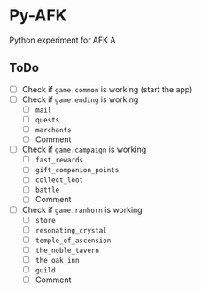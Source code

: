 # Py-AFK
 Python experiment for AFK A

## ToDo

- [ ] Check if `game.common` is working (start the app)
- [ ] Check if `game.ending` is working
  - [ ] `mail`
  - [ ] `quests`
  - [ ] `marchants`
  - [ ] Comment
- [ ] Check if `game.campaign` is working
  - [ ] `fast_rewards`
  - [ ] `gift_companion_points`
  - [ ] `collect_loot`
  - [ ] `battle`
  - [ ] Comment
- [ ] Check if `game.ranhorn` is working
  - [ ] `store`
  - [ ] `resonating_crystal`
  - [ ] `temple_of_ascension`
  - [ ] `the_noble_tavern`
  - [ ] `the_oak_inn`
  - [ ] `guild`
  - [ ] Comment
